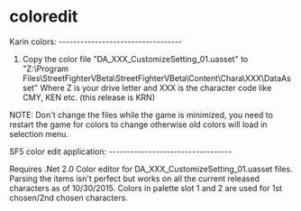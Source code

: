 # coloredit
Karin colors: ----------------------------------

1. Copy the color file "DA_XXX_CustomizeSetting_01.uasset"  to "Z:\Program Files\StreetFighterVBeta\StreetFighterVBeta\Content\Chara\XXX\DataAsset"
Where Z is your drive letter and XXX is the character code like CMY, KEN etc. (this release is KRN)

NOTE: Don't change the files while the game is minimized, you need to restart the game for colors to change otherwise old colors will load in selection menu.

SF5 color edit application: ----------------------------------

Requires .Net 2.0
Color editor for DA_XXX_CustomizeSetting_01.uasset files.
Parsing the items isn't perfect but works on all the current released characters as of 10/30/2015.
Colors in palette slot 1 and 2 are used for 1st chosen/2nd chosen characters.
